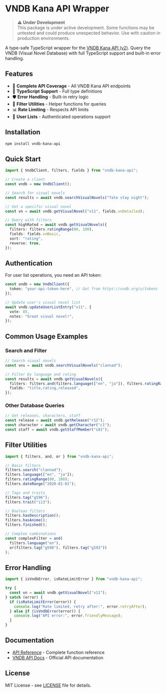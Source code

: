 # VNDB Kana API Wrapper

> **⚠️ Under Development**  
> This package is under active development. Some functions may be untested and could produce unexpected behavior. Use with caution in production environments.

A type-safe TypeScript wrapper for the [VNDB Kana API (v2)](https://api.vndb.org/kana). Query the VNDB (Visual Novel Database) with full TypeScript support and built-in error handling.

## Features

- 🚀 **Complete API Coverage** - All VNDB Kana API endpoints
- 📝 **TypeScript Support** - Full type definitions
- 🛡️ **Error Handling** - Built-in retry logic
- 🎯 **Filter Utilities** - Helper functions for queries
- 📊 **Rate Limiting** - Respects API limits
- 🔧 **User Lists** - Authenticated operations support

## Installation

```bash
npm install vndb-kana-api
```

## Quick Start

```typescript
import { VndbClient, filters, fields } from "vndb-kana-api";

// Create a client
const vndb = new VndbClient();

// Search for visual novels
const results = await vndb.searchVisualNovels("fate stay night");

// Get a specific visual novel
const vn = await vndb.getVisualNovel("v11", fields.vnDetailed);

// Query with filters
const highRated = await vndb.getVisualNovels({
  filters: filters.ratingRange(80, 100),
  fields: fields.vnBasic,
  sort: "rating",
  reverse: true,
});
```

## Authentication

For user list operations, you need an API token:

```typescript
const vndb = new VndbClient({
  token: "your-api-token-here", // Get from https://vndb.org/u/tokens
});

// Update user's visual novel list
await vndb.updateUserListEntry("v11", {
  vote: 85,
  notes: "Great visual novel!",
});
```

## Common Usage Examples

### Search and Filter

```typescript
// Search visual novels
const vns = await vndb.searchVisualNovels("clannad");

// Filter by language and rating
const results = await vndb.getVisualNovels({
  filters: filters.and(filters.language(["en", "ja"]), filters.ratingRange(80)),
  fields: "title,rating,released",
});
```

### Other Database Queries

```typescript
// Get releases, characters, staff
const release = await vndb.getRelease("r12");
const character = await vndb.getCharacter("c1");
const staff = await vndb.getStaffMember("s81");
```

## Filter Utilities

```typescript
import { filters, and, or } from "vndb-kana-api";

// Basic filters
filters.search("clannad");
filters.language(["en", "ja"]);
filters.ratingRange(80, 100);
filters.dateRange("2020-01-01");

// Tags and traits
filters.tag("g596");
filters.trait("i13");

// Boolean filters
filters.hasDescription();
filters.hasAnime();
filters.finished();

// Complex combinations
const complexFilter = and(
  filters.language("en"),
  or(filters.tag("g596"), filters.tag("g193"))
);
```

## Error Handling

```typescript
import { isVndbError, isRateLimitError } from "vndb-kana-api";

try {
  const vn = await vndb.getVisualNovel("v11");
} catch (error) {
  if (isRateLimitError(error)) {
    console.log("Rate limited, retry after:", error.retryAfter);
  } else if (isVndbError(error)) {
    console.log("API error:", error.friendlyMessage);
  }
}
```

## Documentation

- [API Reference](docs/API_REFERENCE.md) - Complete function reference
- [VNDB API Docs](https://api.vndb.org/kana) - Official API documentation

## License

MIT License - see [LICENSE](LICENSE) file for details.
